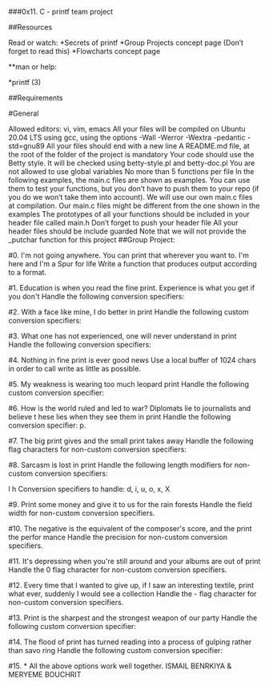 ###0x11. C - printf team project

##Resources

Read or watch:
*Secrets of printf *Group Projects concept page (Don’t forget to read this) *Flowcharts concept page

**man or help:

*printf (3)

##Requirements

#General

Allowed editors: vi, vim, emacs
All your files will be compiled on Ubuntu 20.04 LTS using gcc, using the options -Wall -Werror -Wextra -pedantic -std=gnu89
All your files should end with a new line
A README.md file, at the root of the folder of the project is mandatory
Your code should use the Betty style. It will be checked using betty-style.pl and betty-doc.pl
You are not allowed to use global variables
No more than 5 functions per file
In the following examples, the main.c files are shown as examples. You can use them to test your functions, but you don’t have to push them to your repo (if you do we won’t take them into account). We will use our own main.c files at compilation. Our main.c files might be different from the one shown in the examples
The prototypes of all your functions should be included in your header file called main.h
Don’t forget to push your header file
All your header files should be include guarded
Note that we will not provide the _putchar function for this project
##Group Project:

#0. I'm not going anywhere. You can print that wherever you want to. I'm here and I'm a Spur for life Write a function that produces output according to a format.

#1. Education is when you read the fine print. Experience is what you get if you don't Handle the following conversion specifiers:

#2. With a face like mine, I do better in print
Handle the following custom conversion specifiers:

#3. What one has not experienced, one will never understand in print
Handle the following conversion specifiers:

#4. Nothing in fine print is ever good news
Use a local buffer of 1024 chars in order to call write as little as possible.

#5. My weakness is wearing too much leopard print
Handle the following custom conversion specifier:

#6. How is the world ruled and led to war? Diplomats lie to journalists and believe t hese lies when they see them in print
Handle the following conversion specifier: p.

#7. The big print gives and the small print takes away
Handle the following flag characters for non-custom conversion specifiers:

#8. Sarcasm is lost in print
Handle the following length modifiers for non-custom conversion specifiers:

l
h
Conversion specifiers to handle: d, i, u, o, x, X

#9. Print some money and give it to us for the rain forests
Handle the field width for non-custom conversion specifiers.

#10. The negative is the equivalent of the composer's score, and the print the perfor mance
Handle the precision for non-custom conversion specifiers.

#11. It's depressing when you're still around and your albums are out of print
Handle the 0 flag character for non-custom conversion specifiers.

#12. Every time that I wanted to give up, if I saw an interesting textile, print what ever, suddenly I would see a collection
Handle the - flag character for non-custom conversion specifiers.

#13. Print is the sharpest and the strongest weapon of our party
Handle the following custom conversion specifier:

#14. The flood of print has turned reading into a process of gulping rather than savo ring
Handle the following custom conversion specifier:

#15. *
All the above options work well together.
ISMAIL BENRKIYA & MERYEME BOUCHRIT
